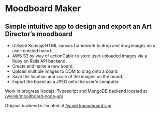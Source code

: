 # Moodboard Maker

## Simple intuitive app to design and export an Art Director’s moodboard

- Utilized Konvajs HTML canvas framework to drop and drag images on a user-created board.
- AWS S3 by way of actionCable to store user-uploaded images via a Ruby on Rails API backend.
- Create and name a new board.
- Upload multiple images to DOM to drag onto a board.
- Save the location and scale of the images on the board.
- Export the board as a JPEG onto the user's computer.




Work in progress Nodejs, Typescript and MongoDB backend located at [/woink/moodboard-node-api](https://github.com/woink/moodboard-api)

Original backend is located at [/woink/moodboard-api](https://github.com/woink/moodboard-api)
